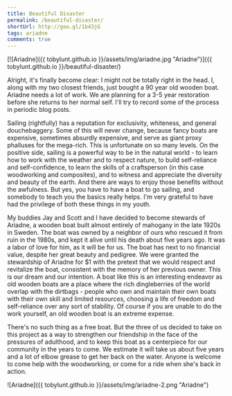 ```yaml
---
title: Beautiful Disaster
permalink: /beautiful-disaster/
shortUrl: http://goo.gl/1b43jG
tags: ariadne
comments: true
---
```


[![Ariadne]({{ tobylunt.github.io }}/assets/img/ariadne.jpg "Ariadne")]({{ tobylunt.github.io }}/beautiful-disaster/)

Alright, it's finally become clear: I might not be totally right in the head. I, along with my two closest friends, just bought a 90 year old wooden boat. Ariadne needs a lot of work. We are planning for a 3-5 year restoration before she returns to her normal self. I'll try to record some of the process in periodic blog posts.

<!--more-->

Sailing (rightfully) has a reputation for exclusivity, whiteness, and
general douchebaggery. Some of this will never change, because fancy
boats are expensive, sometimes absurdly expensive, and serve as giant
proxy phalluses for the mega-rich. This is unfortunate on so many
levels. On the positive side, sailing is a powerful way to be in the
natural world - to learn how to work with the weather and to respect
nature, to build self-reliance and self-confidence, to learn the
skills of a craftsperson (in this case woodworking and composites),
and to witness and appreciate the diversity and beauty of the
earth. And there are ways to enjoy those benefits without the
awfulness. But yes, you have to have a boat to go sailing, and
somebody to teach you the basics really helps. I'm very grateful to
have had the privilege of both these things in my youth.

My buddies Jay and Scott and I have decided to become stewards of
Ariadne, a wooden boat built almost entirely of mahogany in the late
1920s in Sweden. The boat was owned by a neighbor of ours who rescued
it from ruin in the 1980s, and kept it alive until his death about
five years ago. It was a labor of love for him, as it will be for
us. The boat has next to no financial value, despite her great beauty
and pedigree. We were granted the stewardship of Ariadne for $1 with
the pretext that we would respect and revitalize the boat, consistent
with the memory of her previous owner. This is our dream and our
intention. A boat like this is an interesting endeavor as old wooden
boats are a place where the rich dingleberries of the world overlap
with the dirtbags - people who own and maintain their own boats with
their own skill and limited resources, choosing a life of freedom and
self-reliance over any sort of stability. Of course if you are unable
to do the work yourself, an old wooden boat is an extreme expense.

There's no such thing as a free boat. But the three of us decided to
take on this project as a way to strengthen our friendship in the face
of the pressures of adulthood, and to keep this boat as a centerpiece
for our community in the years to come. We estimate it will take us
about five years and a lot of elbow grease to get her back on the
water. Anyone is welcome to come help with the woodworking, or come
for a ride when she's back in action.

![Ariadne]({{ tobylunt.github.io }}/assets/img/ariadne-2.png "Ariadne")

<br/>
